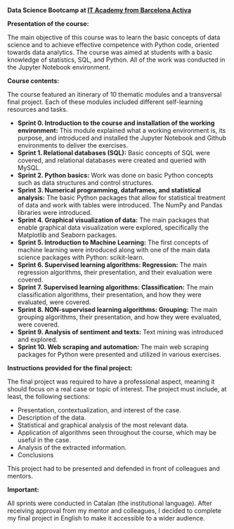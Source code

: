 **Data Science Bootcamp at [IT Academy from Barcelona Activa](https://www.barcelonactiva.cat/en/itacademy)**

**Presentation of the course:**

The main objective of this course was to learn the basic concepts of data science and to achieve effective competence with Python code, oriented towards data analytics. The course was aimed at students with a basic knowledge of statistics, SQL, and Python. All of the work was conducted in the Jupyter Notebook environment.

**Course contents:**

The course featured an itinerary of 10 thematic modules and a transversal final project. Each of these modules included different self-learning resources and tasks.

- **Sprint 0. Introduction to the course and installation of the working environment:** This module explained what a working environment is, its purpose, and introduced and installed the Jupyter Notebook and Github environments to deliver the exercises.
- **Sprint 1. Relational databases (SQL):** Basic concepts of SQL were covered, and relational databases were created and queried with MySQL.
- **Sprint 2. Python basics:** Work was done on basic Python concepts such as data structures and control structures.
- **Sprint 3. Numerical programming, dataframes, and statistical analysis:** The basic Python packages that allow for statistical treatment of data and work with tables were introduced. The NumPy and Pandas libraries were introduced.
- **Sprint 4. Graphical visualization of data:** The main packages that enable graphical data visualization were explored, specifically the Matplotlib and Seaborn packages.
- **Sprint 5. Introduction to Machine Learning:** The first concepts of machine learning were introduced along with one of the main data science packages with Python: scikit-learn.
- **Sprint 6. Supervised learning algorithms: Regression:** The main regression algorithms, their presentation, and their evaluation were covered.
- **Sprint 7. Supervised learning algorithms: Classification:** The main classification algorithms, their presentation, and how they were evaluated, were covered.
- **Sprint 8. NON-supervised learning algorithms: Grouping:** The main grouping algorithms, their presentation, and how they were evaluated, were covered.
- **Sprint 9. Analysis of sentiment and texts:** Text mining was introduced and explored.
- **Sprint 10. Web scraping and automation:** The main web scraping packages for Python were presented and utilized in various exercises.

**Instructions provided for the final project:**

The final project was required to have a professional aspect, meaning it should focus on a real case or topic of interest. The project must include, at least, the following sections:
- Presentation, contextualization, and interest of the case.
- Description of the data.
- Statistical and graphical analysis of the most relevant data.
- Application of algorithms seen throughout the course, which may be useful in the case.
- Analysis of the extracted information.
- Conclusions

This project had to be presented and defended in front of colleagues and mentors.

**Important:**

All sprints were conducted in Catalan (the institutional language). After receiving approval from my mentor and colleagues, I decided to complete my final project in English to make it accessible to a wider audience.
